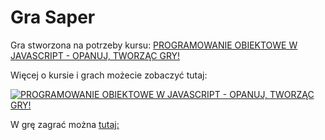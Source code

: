 # Gra Saper

Gra stworzona na potrzeby kursu: [PROGRAMOWANIE OBIEKTOWE W JAVASCRIPT - OPANUJ, TWORZĄC GRY!](https://www.mentorzy.it/kursy/programowanie-obiektowe-w-javascript)

Więcej o kursie i grach możecie zobaczyć tutaj:

[![PROGRAMOWANIE OBIEKTOWE W JAVASCRIPT - OPANUJ, TWORZĄC GRY!](https://img.youtube.com/vi/yr-q7qSfBx8/0.jpg)](https://www.youtube.com/watch?v=yr-q7qSfBx8&ab_channel=SamurajProgramowania 'PROGRAMOWANIE OBIEKTOWE W JAVASCRIPT - OPANUJ, TWORZĄC GRY!')

W grę zagrać można [tutaj:](https://michal-dziedzinski.github.io/Minesweeper-game/)
